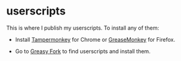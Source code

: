 # userscripts

This is where I publish my userscripts.  To install any of them:

- Install [Tampermonkey](https://chrome.google.com/webstore/detail/tampermonkey/dhdgffkkebhmkfjojejmpbldmpobfkfo?hl=en) for Chrome
or [GreaseMonkey](https://addons.mozilla.org/firefox/addon/greasemonkey/) for Firefox.

- Go to [Greasy Fork](https://greasyfork.org/) to find userscripts and install them.
